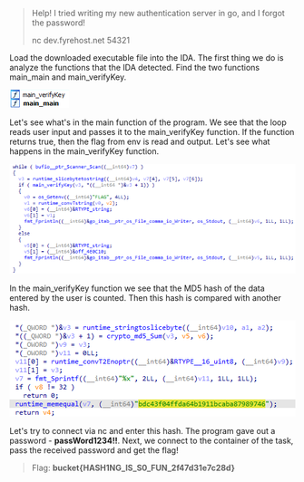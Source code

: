 > Help! I tried writing my new authentication server in go, and I forgot the password!
> 
> nc dev.fyrehost.net 54321

Load the downloaded executable file into the IDA. The first thing we do is analyze the functions that the IDA detected. Find the two functions main_main and main_verifyKey.

![](BucketCTF%202023/REV%20-%20licenseer/1.png)

Let's see what's in the main function of the program. We see that the loop reads user input and passes it to the main_verifyKey function. If the function returns true, then the flag from env is read and output. Let's see what happens in the main_verifyKey function.

![](BucketCTF%202023/REV%20-%20licenseer/2.png)

In the main_verifyKey function we see that the MD5 hash of the data entered by the user is counted. Then this hash is compared with another hash. 

![](BucketCTF%202023/REV%20-%20licenseer/3.png)

Let's try to connect via nc and enter this hash. The program gave out a password - **passWord1234!!**.
Next, we connect to the container of the task, pass the received password and get the flag!

 > Flag: **bucket{HASH1NG_IS_S0_FUN_2f47d31e7c28d}**
